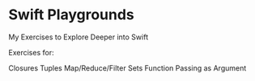 # Swift Playgrounds
My Exercises to Explore Deeper into Swift

Exercises for:

Closures
Tuples
Map/Reduce/Filter
Sets
Function Passing as Argument
